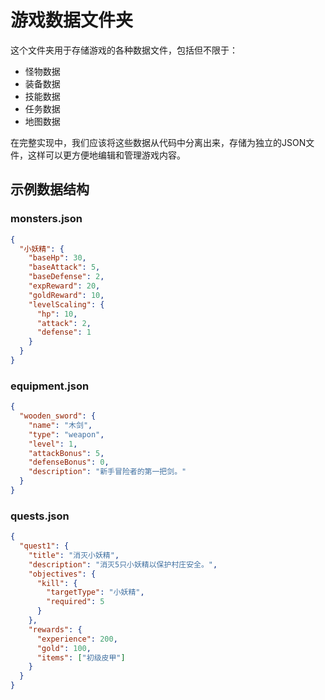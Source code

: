 # 游戏数据文件夹

这个文件夹用于存储游戏的各种数据文件，包括但不限于：

- 怪物数据
- 装备数据
- 技能数据
- 任务数据
- 地图数据

在完整实现中，我们应该将这些数据从代码中分离出来，存储为独立的JSON文件，这样可以更方便地编辑和管理游戏内容。

## 示例数据结构

### monsters.json
```json
{
  "小妖精": {
    "baseHp": 30,
    "baseAttack": 5,
    "baseDefense": 2,
    "expReward": 20,
    "goldReward": 10,
    "levelScaling": {
      "hp": 10,
      "attack": 2,
      "defense": 1
    }
  }
}
```

### equipment.json
```json
{
  "wooden_sword": {
    "name": "木剑",
    "type": "weapon",
    "level": 1,
    "attackBonus": 5,
    "defenseBonus": 0,
    "description": "新手冒险者的第一把剑。"
  }
}
```

### quests.json
```json
{
  "quest1": {
    "title": "消灭小妖精",
    "description": "消灭5只小妖精以保护村庄安全。",
    "objectives": {
      "kill": {
        "targetType": "小妖精",
        "required": 5
      }
    },
    "rewards": {
      "experience": 200,
      "gold": 100,
      "items": ["初级皮甲"]
    }
  }
}
```
